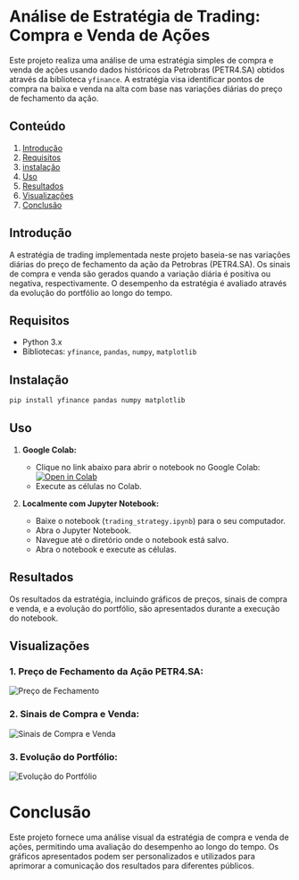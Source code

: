 # Análise de Estratégia de Trading: Compra e Venda de Ações

Este projeto realiza uma análise de uma estratégia simples de compra e venda de ações usando dados históricos da Petrobras (PETR4.SA) obtidos através da biblioteca `yfinance`. A estratégia visa identificar pontos de compra na baixa e venda na alta com base nas variações diárias do preço de fechamento da ação.

## Conteúdo

1. [Introdução](#introdução)
2. [Requisitos](#requisitos)
3. [instalação](#instalação)
4. [Uso](#uso)
5. [Resultados](#resultados)
6. [Visualizações](#visualizações)
7. [Conclusão](#conclusão)

## Introdução

A estratégia de trading implementada neste projeto baseia-se nas variações diárias do preço de fechamento da ação da Petrobras (PETR4.SA). Os sinais de compra e venda são gerados quando a variação diária é positiva ou negativa, respectivamente. O desempenho da estratégia é avaliado através da evolução do portfólio ao longo do tempo.

## Requisitos

- Python 3.x
- Bibliotecas: `yfinance`, `pandas`, `numpy`, `matplotlib`

## Instalação

```bash
pip install yfinance pandas numpy matplotlib
```
## Uso

1. **Google Colab:**
   - Clique no link abaixo para abrir o notebook no Google Colab:
     [![Open in Colab](https://colab.research.google.com/assets/colab-badge.svg)](https://colab.research.google.com/github/matheuspc3/trading-strategy-analysis/blob/main/trading_strategy.ipynb)
   - Execute as células no Colab.

2. **Localmente com Jupyter Notebook:**
   - Baixe o notebook (`trading_strategy.ipynb`) para o seu computador.
   - Abra o Jupyter Notebook.
   - Navegue até o diretório onde o notebook está salvo.
   - Abra o notebook e execute as células.

## Resultados

Os resultados da estratégia, incluindo gráficos de preços, sinais de compra e venda, e a evolução do portfólio, são apresentados durante a execução do notebook.

## Visualizações

### 1. Preço de Fechamento da Ação PETR4.SA:
![Preço de Fechamento](https://github.com/matheuspc3/trading-strategy-analysis/assets/61256001/bc270060-e6e8-4366-a58f-1da25153c704)

### 2. Sinais de Compra e Venda:
![Sinais de Compra e Venda](https://github.com/matheuspc3/trading-strategy-analysis/assets/61256001/b2316e17-4841-4570-bf42-ab6e97a8e608)

### 3. Evolução do Portfólio:
![Evolução do Portfólio](https://github.com/matheuspc3/trading-strategy-analysis/assets/61256001/934c9ad8-21aa-41f5-a5b7-63788bd9f35b)

# Conclusão

Este projeto fornece uma análise visual da estratégia de compra e venda de ações, permitindo uma avaliação do desempenho ao longo do tempo. Os gráficos apresentados podem ser personalizados e utilizados para aprimorar a comunicação dos resultados para diferentes públicos.

